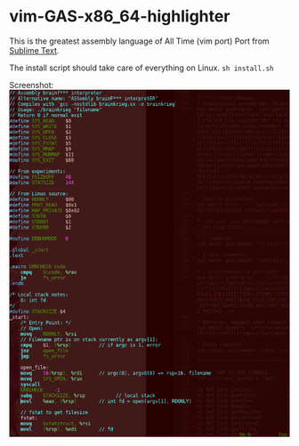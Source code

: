 # vim-GAS-x86_64-highlighter
This is the greatest assembly language of All Time (vim port)
Port from [Sublime Text](https://github.com/calculuswhiz/Assembly-Syntax-Definition).

The install script should take care of everything on Linux. `sh install.sh`

Screenshot:
![Demo](https://raw.githubusercontent.com/calculuswhiz/vim-GAS-x86_64-highlighter/master/Screenshot.png)
